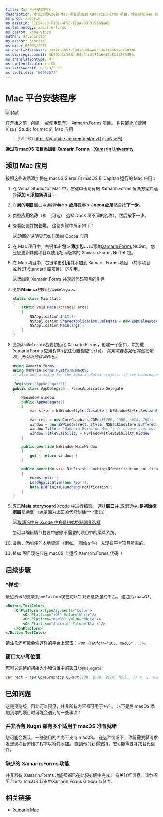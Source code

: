 ```yaml
---
title: Mac 平台安装程序
description: 本文介绍如何将 Mac 项目添加到 Xamarin.Forms 项目，将生成能够在 macOS Sierra 和 macOS El Capitan 上运行的应用。
ms.prod: xamarin
ms.assetid: EEC549E0-F182-4F9C-B2BA-B31D19569AA5
ms.technology: xamarin-forms
ms.custom: xamu-video
author: davidbritch
ms.author: dabritch
ms.date: 05/03/2017
ms.openlocfilehash: 3a488b3a9f729da5d4bee8c1262190b15c2e9240
ms.sourcegitcommit: 4b402d1c508fa84e4fc3171a6e43b811323948fc
ms.translationtype: MT
ms.contentlocale: zh-CN
ms.lasthandoff: 04/23/2019
ms.locfileid: "60902672"
---
```

# <a name="mac-platform-setup"></a>Mac 平台安装程序

![预览](~/media/shared/preview.png)

在开始之前，创建 （或使用现有） Xamarin.Forms 项目。 你只能添加使用 Visual Studio for mac 的 Mac 应用

> [!VIDEO https://youtube.com/embed/mvQ7jzaNseM]

**通过将 macOS 项目添加到 Xamarin.Forms， [Xamarin University](https://university.xamarin.com/)**

## <a name="adding-a-mac-app"></a>添加 Mac 应用

按照这些说明添加将在 macOS Sierra 和 macOS El Capitan 运行的 Mac 应用：

1. 在 Visual Studio for Mac 中，右键单击现有的 Xamarin.Forms 解决方案并选择**添加 > 添加新项目...**

2. 在**新的项目**窗口中选择**Mac > 应用程序 > Cocoa 应用**然后按**下一步**。

3. 类型**应用名称**（和 （可选） 选择 Dock 项不同的名称），然后按**下一步**。

4. 查看配置并按**创建**。 这些步骤中所示如下：

    ![动画的说明显示如何添加 Cocoa 应用](mac-images/add-macos-proj.gif)

5. 在 Mac 项目中，右键单击**包 > 添加包...** 以添加[Xamarin.Forms](https://www.nuget.org/packages/Xamarin.Forms/) NuGet。 您还应更新其他项目以使用相同版本的 Xamarin.Forms NuGet 包。

6. 在 Mac 项目中，右键单击**引用**并添加到 Xamarin.Forms 项目 （共享项目或.NET Standard 库项目） 的引用。

    ![添加到 Xamarin.Forms 共享的代码项目的引用](mac-images/references-sml.png)

7. 更新**Main.cs**初始化`AppDelegate`:

    ```csharp
    static class MainClass
    {
        static void Main(string[] args)
        {
            NSApplication.Init();
            NSApplication.SharedApplication.Delegate = new AppDelegate(); // add this line
            NSApplication.Main(args);
        }
    }
    ```

8. 更新`AppDelegate`若要初始化 Xamarin.Forms，创建一个窗口，并加载 Xamarin.Forms 应用程序 (记住设置相应`Title`)。 _如果需要初始化其他依赖项，此处执行该操作也。_

    ```csharp
    using Xamarin.Forms;
    using Xamarin.Forms.Platform.MacOS;
    // also add a using for the Xamarin.Forms project, if the namespace is different to this file
    ...
    [Register("AppDelegate")]
    public class AppDelegate : FormsApplicationDelegate
    {
        NSWindow window;
        public AppDelegate()
        {
            var style = NSWindowStyle.Closable | NSWindowStyle.Resizable | NSWindowStyle.Titled;

            var rect = new CoreGraphics.CGRect(200, 1000, 1024, 768);
            window = new NSWindow(rect, style, NSBackingStore.Buffered, false);
            window.Title = "Xamarin.Forms on Mac!"; // choose your own Title here
            window.TitleVisibility = NSWindowTitleVisibility.Hidden;
        }

        public override NSWindow MainWindow
        {
            get { return window; }
        }

        public override void DidFinishLaunching(NSNotification notification)
        {
            Forms.Init();
            LoadApplication(new App());
            base.DidFinishLaunching(notification);
        }
    }
    ```

9. 双击**Main.storyboard** Xcode 中进行编辑。 选择**窗口**并_取消选中_**是初始控制器**复选框 （这是因为上面的代码创建一个窗口）：

    [![取消选中在 Xcode 中的是初始控制器复选框](mac-images/xcode-init-controller-sml.png)](mac-images/xcode-init-controller.png#lightbox)

    您可以编辑情节提要中删除不需要的项目中的菜单系统。

10. 最后，添加任何本地资源 （例如。 图像文件） 从现有平台项目所需的。

11. Mac 项目现在应在 macOS 上运行 Xamarin.Forms 代码 ！

## <a name="next-steps"></a>后续步骤

### <a name="styling"></a>“样式”

最近所做的更改到`OnPlatform`现在可以针对任意数量的平台。 这包括 macOS。

```xml
<Button.TextColor>
    <OnPlatform x:TypeArguments="Color">
        <On Platform="iOS" Value="White"/>
        <On Platform="macOS" Value="White"/>
        <On Platform="Android" Value="Black"/>
    </OnPlatform>
</Button.TextColor>
```

请注意还可能会像这样的平台上双击： `<On Platform="iOS, macOS" ...>`。

### <a name="window-size-and-position"></a>窗口大小和位置

您可以调整的初始大小和位置中的窗口`AppDelegate`:

```csharp
var rect = new CoreGraphics.CGRect(200, 1000, 1024, 768);  // x, y, width, height
```

## <a name="known-issues"></a>已知问题

这是预览版，因此可以预见，并非所有内容都可用于生产。 以下是将 macOS 添加到你的项目时可能会遇到的一些事项：

### <a name="not-all-nugets-are-ready-for-macos"></a>并非所有 Nuget 都有多个适用于 macOS 准备就绪

您可能会发现，一些使用的库尚不支持 macOS。 在这种情况下，你将需要将请求发送到项目的维护程序以将其添加。 直到他们获得支持，您可能需要寻找替代组件。

### <a name="missing-xamarinforms-features"></a>缺少的 Xamarin.Forms 功能

并非所有 Xamarin.Forms 功能都都已在此预览版中完成。 有关详细信息，请参阅[平台支持 macOS 状态](https://github.com/xamarin/Xamarin.Forms/wiki/Platform-Support-macOS-Status)中[Xamarin.Forms](https://github.com/xamarin/Xamarin.Forms) GitHub 存储库。

## <a name="related-links"></a>相关链接

- [Xamarin.Mac](~/mac/index.yml)
